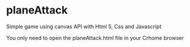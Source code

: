 # planeAttack
Simple game using canvas API with Html 5, Css and Javascript

You only need to open the planeAttack.html file in your Crhome browser
